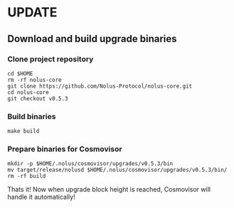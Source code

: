# UPDATE

## Download and build upgrade binaries

### Clone project repository
```
cd $HOME
rm -rf nolus-core
git clone https://github.com/Nolus-Protocol/nolus-core.git
cd nolus-core
git checkout v0.5.3
```

### Build binaries
```
make build
```

### Prepare binaries for Cosmovisor
```
mkdir -p $HOME/.nolus/cosmovisor/upgrades/v0.5.3/bin
mv target/release/nolusd $HOME/.nolus/cosmovisor/upgrades/v0.5.3/bin/
rm -rf build
```

Thats it! Now when upgrade block height is reached, Cosmovisor will handle it automatically!
